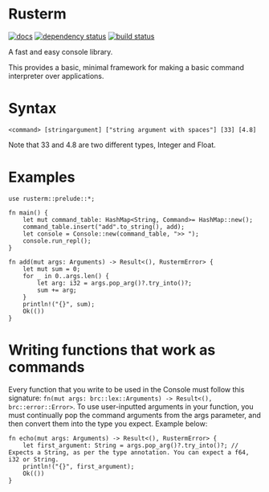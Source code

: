 # Rusterm
[![docs](https://docs.rs/rusterm/badge.svg)](https://docs.rs/rusterm)
[![dependency status](https://deps.rs/crate/rusterm/0.2.1/status.svg)](https://deps.rs/crate/rusterm/0.2.1)
[![build status](https://github.com/tduck973564/rusterm/workflows/Rust/badge.svg)](https://github.com/tduck973564/rusterm/actions)


A fast and easy console library.
 
This provides a basic, minimal framework for making a basic command interpreter over applications. 

# Syntax
 
`<command> [stringargument] ["string argument with spaces"] [33] [4.8]`

Note that 33 and 4.8 are two different types, Integer and Float. 

# Examples

```
use rusterm::prelude::*;

fn main() {
    let mut command_table: HashMap<String, Command>= HashMap::new();
    command_table.insert("add".to_string(), add);
    let console = Console::new(command_table, ">> ");
    console.run_repl();
}

fn add(mut args: Arguments) -> Result<(), RustermError> {
    let mut sum = 0;
    for _ in 0..args.len() {
        let arg: i32 = args.pop_arg()?.try_into()?;
        sum += arg;
    }
    println!("{}", sum);
    Ok(())
}
```

# Writing functions that work as commands

Every function that you write to be used in the Console must follow this signature: `fn(mut args: brc::lex::Arguments) -> Result<(), brc::error::Error>`.
To use user-inputted arguments in your function, you must continually pop the command arguments from the args parameter, and then convert them into the type you expect.
Example below:

```
fn echo(mut args: Arguments) -> Result<(), RustermError> {
    let first_argument: String = args.pop_arg()?.try_into()?; // Expects a String, as per the type annotation. You can expect a f64, i32 or String.
    println!("{}", first_argument);
    Ok(())
}
```
